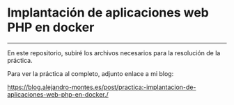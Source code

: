 # Implantación de aplicaciones web PHP en docker 

---

En este repositorio, subiré los archivos necesarios para la resolución de la práctica.

Para ver la práctica al completo, adjunto enlace a mi blog:

https://blog.alejandro-montes.es/post/practica:-implantacion-de-aplicaciones-web-php-en-docker./
